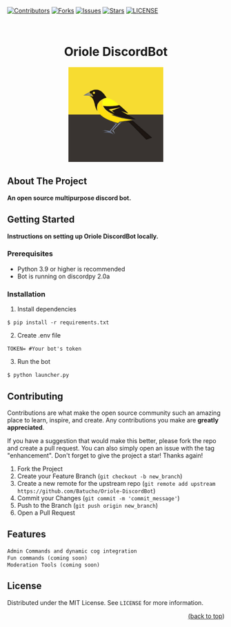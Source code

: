 <div id="top"></div>


<!-- Badges -->
[![Contributors][contributors-shield]][contributors-url]
[![Forks][forks-shield]][forks-url]
[![Issues][issues-shield]][issues-url]
[![Stars][stars-shield]][stars-url]
[![LICENSE][license-shield]][license-url]


<!-- LOGO -->
<br />
<div align="center">
  <h1 align="center">Oriole DiscordBot</h1>
  <a href="https://github.com/othneildrew/Best-README-Template">
    <img src="https://github.com/Kate028/Oriole-DiscordBot/blob/main/Community%20Art/Oriole_avatar_1.png" alt="Logo" width="220">
  </a>
</div>


<!-- About -->
## About The Project

 **An open source multipurpose discord bot.**


<!-- Installation -->
## Getting Started

 **Instructions on setting up Oriole DiscordBot locally.**

### Prerequisites

 - Python 3.9 or higher is recommended
 - Bot is running on discordpy 2.0a 
 
### Installation

1. Install dependencies 
  ```
  $ pip install -r requirements.txt
  ```
  
2. Create .env file
  ```
  TOKEN= #Your bot's token
  ```
3. Run the bot
  ```
  $ python launcher.py
  ```


<!-- CONTRIBUTING -->
## Contributing

Contributions are what make the open source community such an amazing place to learn, inspire, and create. Any contributions you make are **greatly appreciated**.

If you have a suggestion that would make this better, please fork the repo and create a pull request. You can also simply open an issue with the tag "enhancement".
Don't forget to give the project a star! Thanks again!

1. Fork the Project
2. Create your Feature Branch (`git checkout -b new_branch`)
3. Create a new remote for the upstream repo (`git remote add upstream https://github.com/Batucho/Oriole-DiscordBot`)
4. Commit your Changes (`git commit -m 'commit_message'`)
5. Push to the Branch (`git push origin new_branch`)
6. Open a Pull Request


<!-- Features -->
## Features

    Admin Commands and dynamic cog integration
    Fun commands (coming soon)
    Moderation Tools (coming soon)


<!-- Licensing -->
## License

Distributed under the MIT License. See `LICENSE` for more information.

<p align="right"><a href="https://github.com/Batucho/Oriole-DiscordBot/blob/main/LICENSE"</a></p>


<p align="right">(<a href="#top">back to top</a>)</p>


<!-- Links & Images for Badge -->
[contributors-shield]: https://img.shields.io/github/contributors/Batucho/Oriole-DiscordBot.svg?style=for-the-badge
[contributors-url]: https://github.com/Batucho/Oriole-DiscordBot/blob/main/.github/CONTRIBUTING.md

[forks-shield]: https://img.shields.io/github/forks/Batucho/Oriole-DiscordBot.svg?style=for-the-badge
[forks-url]: https://github.com/Batucho/Oriole-DiscordBot/network/members

[stars-shield]: https://img.shields.io/github/stars/Batucho/Oriole-DiscordBot.svg?style=for-the-badge
[stars-url]: https://github.com/Batucho/Oriole-DiscordBot/stargazers

[issues-shield]: https://img.shields.io/github/issues/Batucho/Oriole-DiscordBot.svg?style=for-the-badge
[issues-url]: https://github.com/Batucho/Oriole-DiscordBot/issues

[license-shield]: https://img.shields.io/github/license/Batucho/Oriole-DiscordBot.svg?style=for-the-badge
[license-url]: https://github.com/Batucho/Oriole-DiscordBot/blob/main/LICENSE
